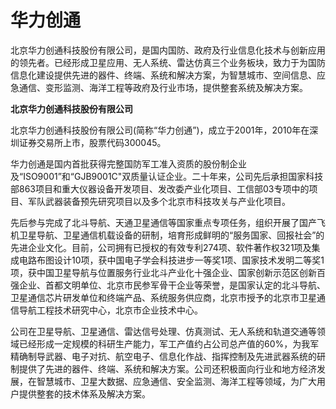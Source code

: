 # 华力创通

北京华力创通科技股份有限公司，是国内国防、政府及行业信息化技术与创新应用的领先者。已经形成卫星应用、无人系统、雷达仿真三个业务板块，致力于为国防信息化建设提供先进的器件、终端、系统和解决方案，为智慧城市、空间信息、应急通信、变形监测、海洋工程等政府及行业市场，提供整套系统及解决方案。

**北京华力创通科技股份有限公司**  

北京华力创通科技股份有限公司(简称“华力创通”)，成立于2001年，2010年在深圳证券交易所上市，股票代码300045。

华力创通是国内首批获得完整国防军工准入资质的股份制企业及“ISO9001”和“GJB9001C"双质量认证企业。二十年来，公司先后承担国家科技部863项目和重大仪器设备开发项目、发改委产业化项目、工信部03专项中的项目、军队武器装备预先研究项目以及多个北京市科技攻关与产业化项目。

先后参与完成了北斗导航、天通卫星通信等国家重点专项任务，组织开展了国产飞机卫星导航、卫星通信机载设备的研制，培育形成鲜明的“服务国家、回报社会”的先进企业文化。目前，公司拥有已授权的有效专利274项、软件著作权321项及集成电路布图设计10项，获中国电子学会科技进步一等奖1项、国家技术发明二等奖1项，获中国卫星导航与位置服务行业北斗产业化十强企业、国家创新示范区创新百强企业、首都文明单位、北京市民参军骨干企业等荣誉，是国家认定的北斗导航、卫星通信芯片研发单位和终端产品、系统服务供应商，北京市授予的北京市卫星通信导航工程技术研究中心，北京市企业技术中心。

公司在卫星导航、卫星通信、雷达信号处理、仿真测试、无人系统和轨道交通等领域已经形成一定规模的科研生产能力，军工产值约占公司总产值的60%，为我军精确制导武器、电子对抗、航空电子、信息化作战、指挥控制及先进武器系统的研制提供了先进的器件、终端、系统和解决方案。公司还积极面向行业和地方经济发展，在智慧城市、卫星大数据、应急通信、安全监测、海洋工程等领域，为广大用户提供整套的技术体系及解决方案。
